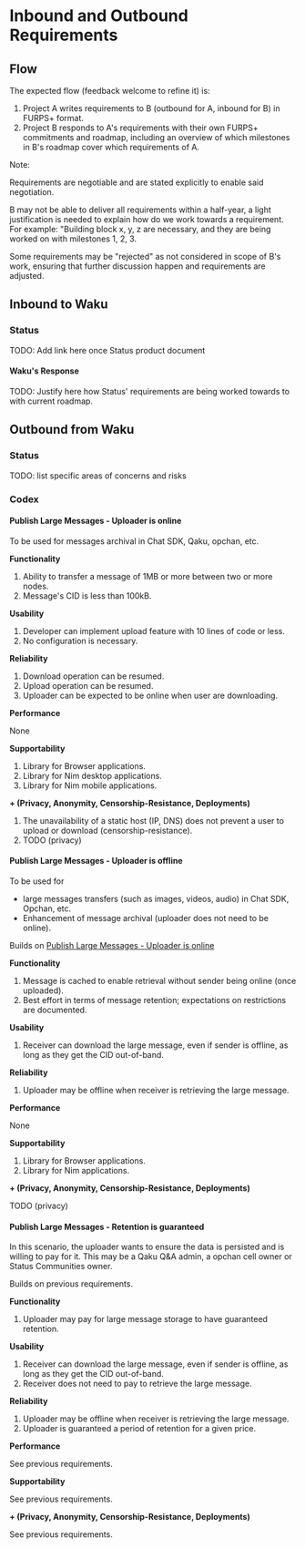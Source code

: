 # Inbound and Outbound Requirements

## Flow

The expected flow (feedback welcome to refine it) is:

1. Project A writes requirements to B (outbound for A, inbound for B) in FURPS+ format.
2. Project B responds to A's requirements with their own FURPS+ commitments and roadmap,
   including an overview of which milestones in B's roadmap cover which requirements of A.

Note:

Requirements are negotiable and are stated explicitly to enable said negotiation.

B may not be able to deliver all requirements within a half-year,
a light justification is needed to explain how do we work towards a requirement.
For example: "Building block x, y, z are necessary, and they are being worked on with milestones 1, 2, 3.

Some requirements may be "rejected" as not considered in scope of B's work, ensuring that further discussion happen
and requirements are adjusted.

## Inbound to Waku

### Status

TODO: Add link here once Status product document

#### Waku's Response

TODO: Justify here how Status' requirements are being worked towards to with current roadmap.

## Outbound from Waku

### Status

TODO: list specific areas of concerns and risks

### Codex

#### Publish Large Messages - Uploader is online

To be used for messages archival in Chat SDK, Qaku, opchan, etc.

**Functionality**

1. Ability to transfer a message of 1MB or more between two or more nodes.
2. Message's CID is less than 100kB.


**Usability**

1. Developer can implement upload feature with 10 lines of code or less.
2. No configuration is necessary.

**Reliability**

1. Download operation can be resumed.
2. Upload operation can be resumed.
3. Uploader can be expected to be online when user are downloading.

**Performance**

None

**Supportability**

1. Library for Browser applications.
2. Library for Nim desktop applications.
3. Library for Nim mobile applications.

**+ (Privacy, Anonymity, Censorship-Resistance, Deployments)**

1. The unavailability of a static host (IP, DNS) does not prevent a user to upload or download (censorship-resistance).
2. TODO (privacy)

#### Publish Large Messages - Uploader is offline

To be used for

- large messages transfers (such as images, videos, audio) in Chat SDK, Opchan, etc.
- Enhancement of message archival (uploader does not need to be online).

Builds on [Publish Large Messages - Uploader is online](#publish-large-messages---uploader-is-online)

**Functionality**

1. Message is cached to enable retrieval without sender being online (once uploaded).
2. Best effort in terms of message retention; expectations on restrictions are documented.

**Usability**

1. Receiver can download the large message, even if sender is offline, as long as they get the CID out-of-band.

**Reliability**

1. Uploader may be offline when receiver is retrieving the large message.

**Performance**

None

**Supportability**

1. Library for Browser applications.
2. Library for Nim applications.

**+ (Privacy, Anonymity, Censorship-Resistance, Deployments)**

TODO (privacy)

#### Publish Large Messages - Retention is guaranteed

In this scenario, the uploader wants to ensure the data is persisted and is willing to pay for it.
This may be a Qaku Q&A admin, a opchan cell owner or Status Communities owner.

Builds on previous requirements.

**Functionality**

1. Uploader may pay for large message storage to have guaranteed retention.

**Usability**

1. Receiver can download the large message, even if sender is offline, as long as they get the CID out-of-band.
2. Receiver does not need to pay to retrieve the large message.

**Reliability**

1. Uploader may be offline when receiver is retrieving the large message.
2. Uploader is guaranteed a period of retention for a given price.

**Performance**

See previous requirements.

**Supportability**

See previous requirements.

**+ (Privacy, Anonymity, Censorship-Resistance, Deployments)**

See previous requirements.
